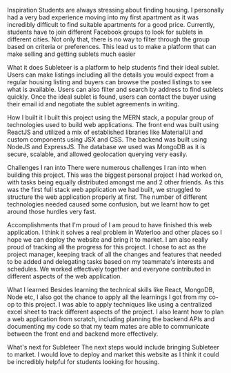 Inspiration
Students are always stressing about finding housing. I personally had a very bad experience moving into my first apartment as it was incredibly difficult to find suitable apartments for a good price. Currently, students have to join different Facebook groups to look for sublets in different cities. Not only that, there is no way to filter through the group based on criteria or preferences. This lead us to make a platform that can make selling and getting sublets much easier

What it does
Subleteer is a platform to help students find their ideal sublet. Users can make listings including all the details you would expect from a regular housing listing and buyers can browse the posted listings to see what is available. Users can also filter and search by address to find sublets quickly. Once the ideal sublet is found, users can contact the buyer using their email id and negotiate the sublet agreements in writing.

How I built it
I built this project using the MERN stack, a popular group of technologies used to build web applications. The front end was built using ReactJS and utilized a mix of established libraries like MaterialUI and custom components using JSX and CSS. The backend was built using NodeJS and ExpressJS. The database we used was MongoDB as it is secure, scalable, and allowed geolocation querying very easily.

Challenges I ran into
There were numerous challenges I ran into when building this project. This was the biggest personal project I had worked on, with tasks being equally distributed amongst me and 2 other friends. As this was the first full stack web application we had built, we struggled to structure the web application properly at first. The number of different technologies needed caused some confusion, but we learnt how to get around those hurdles very fast.

Accomplishments that I'm proud of
I am proud to have finished this web application. I think it solves a real problem in Waterloo and other places so I hope we can deploy the website and bring it to market. I am also really proud of tracking all the progress for this project. I chose to act as the project manager, keeping track of all the changes and features that needed to be added and delegating tasks based on my teammate's interests and schedules. We worked effectively together and everyone contributed in different aspects of the web application.

What I learned
Besides learning the technical skills like React, MongoDB, Node etc, I also got the chance to apply all the learnings I got from my co-op to this project. I was able to apply techniques like using a centralized excel sheet to track different aspects of the project. I also learnt how to plan a web application from scratch, including planning the backend APIs and documenting my code so that my team mates are able to communicate between the front end and backend more effectively.

What's next for Subleteer
The next steps would include bringing Subleteer to market. I would love to deploy and market this website as I think it could be incredibly helpful for students looking for housing.
